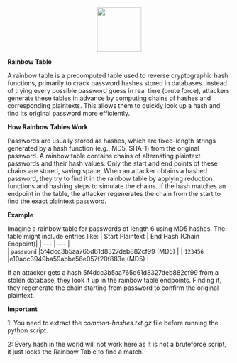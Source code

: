 <div id="header" align="center">
  <img src="https://media1.giphy.com/media/v1.Y2lkPTc5MGI3NjExZnQ2NXl6Mm9lY3h3ZXdseDhyc3M1MG1kMThndGhzdmoxdTJ2YmdtaiZlcD12MV9pbnRlcm5hbF9naWZfYnlfaWQmY3Q9cw/jdPMeyv9rn0hZHh8n9/giphy.gif" width="100"/>
</div>


__Rainbow Table__

A rainbow table is a precomputed table used to reverse cryptographic hash functions, primarily to crack password hashes stored in databases.
Instead of trying every possible password guess in real time (brute force), attackers generate these tables in advance by computing chains of hashes and corresponding plaintexts. 
This allows them to quickly look up a hash and find its original password more efficiently.


__How Rainbow Tables Work__

Passwords are usually stored as hashes, which are fixed-length strings generated by a hash function (e.g., MD5, SHA-1) from the original password.
A rainbow table contains chains of alternating plaintext passwords and their hash values. Only the start and end points of these chains are stored, saving space.
When an attacker obtains a hashed password, they try to find it in the rainbow table by applying reduction functions and hashing steps to simulate the chains.
If the hash matches an endpoint in the table, the attacker regenerates the chain from the start to find the exact plaintext password.




__Example__

Imagine a rainbow table for passwords of length 6 using MD5 hashes. 
The table might include entries like:
| Start Plaintext |	End Hash (Chain Endpoint)|
| --- | --- |             
| `password`        |5f4dcc3b5aa765d61d8327deb882cf99 (MD5) |
| `123456`          |e10adc3949ba59abbe56e057f20f883e (MD5) | 

If an attacker gets a hash 5f4dcc3b5aa765d61d8327deb882cf99 from a stolen database, they look it up in the rainbow table endpoints. Finding it, they regenerate the chain starting from password to confirm the original plaintext.



__Important__

1: You need to extract the *common-hashes.txt.gz* file before running the python script.

2: Every hash in the world will not work here as it is not a bruteforce script, it just looks the Rainbow
Table to find a match.
